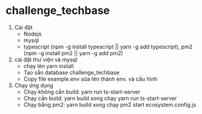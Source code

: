 # challenge_techbase

1. Cài đặt
   - Nodejs
   - mysql
   - typescript (npm -g install typescript || yarn -g add typescript), pm2 (npm -g install pm2 || yarn -g add pm2)
2. cài đặt thư viện và mysql
   - chạy lên yarn install
   - Tạo sẵn database challenge_techbase
   - Copy file example.env sửa tên thành env. và cấu hình
3. Chạy ứng dụng
   - Chạy không cần build: yarn run ts-start-server
   - Chạy cần build: yarn build xong chạy yarn run ts-start-server
   - Chạy bằng pm2: yarn build xong chạy pm2 start ecosystem.config.js
